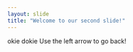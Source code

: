 ```yaml
---
layout: slide
title: "Welcome to our second slide!"
---
```

okie dokie
Use the left arrow to go back!
